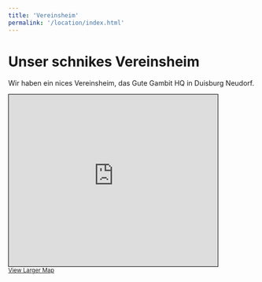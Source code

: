 ```yaml
---
title: 'Vereinsheim'
permalink: '/location/index.html'
---
```


# Unser schnikes Vereinsheim

Wir haben ein nices Vereinsheim, das Gute Gambit HQ in Duisburg Neudorf.

<iframe width="425" height="350" frameborder="0" scrolling="no" marginheight="0" marginwidth="0" src="https://www.openstreetmap.org/export/embed.html?bbox=6.755690574645997%2C51.4131262604427%2C6.812338829040528%2C51.43715610050808&amp;layer=mapnik&amp;marker=51.42514275997533%2C6.784014701843262" style="border: 1px solid black"></iframe><br/><small><a href="https://www.openstreetmap.org/?mlat=51.4251&amp;mlon=6.7840#map=15/51.4251/6.7840">View Larger Map</a></small>
